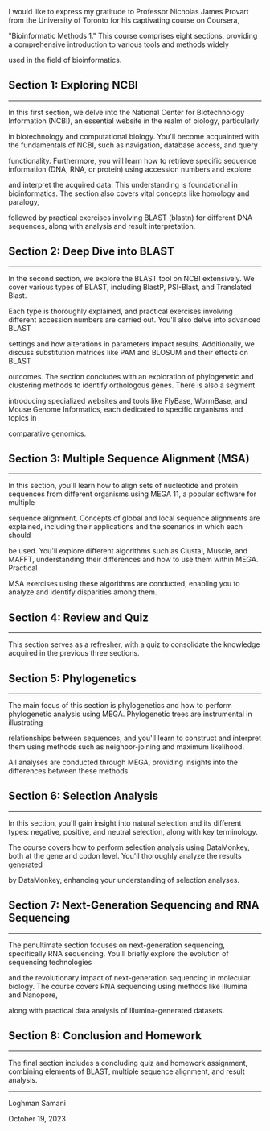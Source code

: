 
I would like to express my gratitude to Professor Nicholas James Provart from the University of Toronto for his captivating course on Coursera,

 "Bioinformatic Methods 1." This course comprises eight sections, providing a comprehensive introduction to various tools and methods widely 

used in the field of bioinformatics.

## Section 1: Exploring NCBI
-----------------------------------------------------------------------------------------------------------------------------------------------------------------------------------------------------------------------------------------------------

In this first section, we delve into the National Center for Biotechnology Information (NCBI), an essential website in the realm of biology, particularly 

in biotechnology and computational biology. You'll become acquainted with the fundamentals of NCBI, such as navigation, database access, and query 

functionality. Furthermore, you will learn how to retrieve specific sequence information (DNA, RNA, or protein) using accession numbers and explore 

and interpret the acquired data. This understanding is foundational in bioinformatics. The section also covers vital concepts like homology and paralogy, 

followed by practical exercises involving BLAST (blastn) for different DNA sequences, along with analysis and result interpretation.

## Section 2: Deep Dive into BLAST
-----------------------------------------------------------------------------------------------------------------------------------------------------------------------------------------------------------------------------------------------------

In the second section, we explore the BLAST tool on NCBI extensively. We cover various types of BLAST, including BlastP, PSI-Blast, and Translated Blast. 

Each type is thoroughly explained, and practical exercises involving different accession numbers are carried out. You'll also delve into advanced BLAST 

settings and how alterations in parameters impact results. Additionally, we discuss substitution matrices like PAM and BLOSUM and their effects on BLAST 

outcomes. The section concludes with an exploration of phylogenetic and clustering methods to identify orthologous genes. There is also a segment 

introducing specialized websites and tools like FlyBase, WormBase, and Mouse Genome Informatics, each dedicated to specific organisms and topics in 

comparative genomics.

## Section 3: Multiple Sequence Alignment (MSA)
-----------------------------------------------------------------------------------------------------------------------------------------------------------------------------------------------------------------------------------------------------
In this section, you'll learn how to align sets of nucleotide and protein sequences from different organisms using MEGA 11, a popular software for multiple 

sequence alignment. Concepts of global and local sequence alignments are explained, including their applications and the scenarios in which each should 

be used. You'll explore different algorithms such as Clustal, Muscle, and MAFFT, understanding their differences and how to use them within MEGA. Practical 

MSA exercises using these algorithms are conducted, enabling you to analyze and identify disparities among them.

## Section 4: Review and Quiz
-----------------------------------------------------------------------------------------------------------------------------------------------------------------------------------------------------------------------------------------------------

This section serves as a refresher, with a quiz to consolidate the knowledge acquired in the previous three sections.

## Section 5: Phylogenetics
-----------------------------------------------------------------------------------------------------------------------------------------------------------------------------------------------------------------------------------------------------
The main focus of this section is phylogenetics and how to perform phylogenetic analysis using MEGA. Phylogenetic trees are instrumental in illustrating 

relationships between sequences, and you'll learn to construct and interpret them using methods such as neighbor-joining and maximum likelihood. 

All analyses are conducted through MEGA, providing insights into the differences between these methods.

## Section 6: Selection Analysis
-----------------------------------------------------------------------------------------------------------------------------------------------------------------------------------------------------------------------------------------------------
In this section, you'll gain insight into natural selection and its different types: negative, positive, and neutral selection, along with key terminology. 

The course covers how to perform selection analysis using DataMonkey, both at the gene and codon level. You'll thoroughly analyze the results generated 

by DataMonkey, enhancing your understanding of selection analyses.

## Section 7: Next-Generation Sequencing and RNA Sequencing
-----------------------------------------------------------------------------------------------------------------------------------------------------------------------------------------------------------------------------------------------------
The penultimate section focuses on next-generation sequencing, specifically RNA sequencing. You'll briefly explore the evolution of sequencing technologies 

and the revolutionary impact of next-generation sequencing in molecular biology. The course covers RNA sequencing using methods like Illumina and Nanopore, 

along with practical data analysis of Illumina-generated datasets.

## Section 8: Conclusion and Homework
-----------------------------------------------------------------------------------------------------------------------------------------------------------------------------------------------------------------------------------------------------

The final section includes a concluding quiz and homework assignment, combining elements of BLAST, multiple sequence alignment, and result analysis.

---------------------------------------------------------------------------------------------------------------------------------------------------------------------------------------------------------------------------------------------------
Loghman Samani

October 19, 2023



